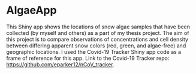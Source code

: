 # AlgaeApp
This Shiny app shows the locations of snow algae samples that have been collected (by myself and others) as a part of my thesis project. The aim of this project is to compare observations of concentrations and cell density between differing apparent snow colors (red, green, and algae-free) and geographic locations. I used the Covid-19 Tracker Shiny app code as a frame of reference for this app. Link to the Covid-19 Tracker repo: https://github.com/eparker12/nCoV_tracker. 
